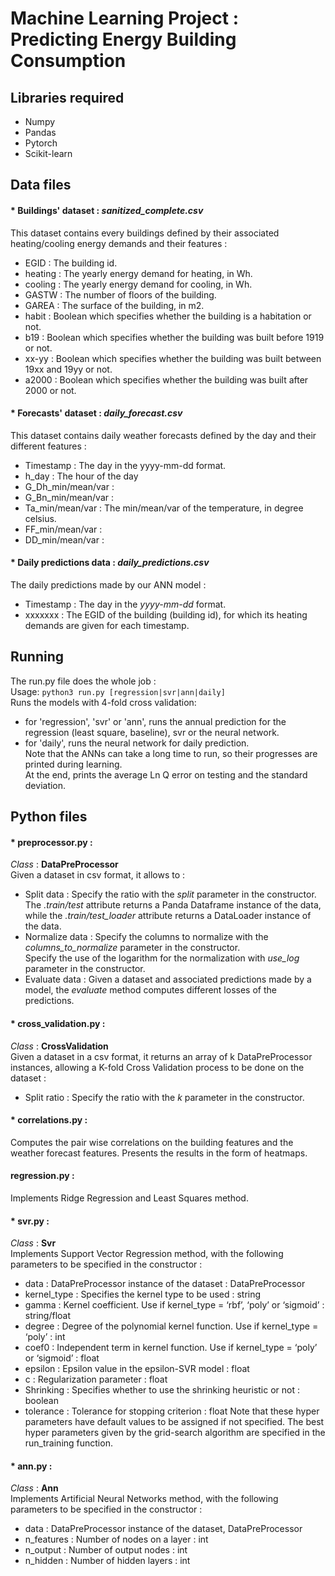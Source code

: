 # Machine Learning Project : Predicting Energy Building Consumption


## Libraries required
* Numpy
* Pandas
* Pytorch
* Scikit-learn


## Data files

#### * Buildings' dataset : *sanitized_complete.csv*
This dataset contains every buildings defined by their associated heating/cooling energy demands and their features :
* EGID : The building id.
* heating : The yearly energy demand for heating, in Wh.
* cooling : The yearly energy demand for cooling, in Wh.
* GASTW : The number of floors of the building.
* GAREA : The surface of the building, in m2.
* habit : Boolean which specifies whether the building is a habitation or not.
* b19 : Boolean which specifies whether the building was built before 1919 or not.
* xx-yy : Boolean which specifies whether the building was built between 19xx and 19yy or not.
* a2000 : Boolean which specifies whether the building was built after 2000 or not.

#### * Forecasts' dataset : *daily_forecast.csv*
This dataset contains daily weather forecasts defined by the day and their different features :
* Timestamp : The day in the yyyy-mm-dd format.
* h_day : The hour of the day
* G_Dh_min/mean/var :
* G_Bn_min/mean/var :
* Ta_min/mean/var : The min/mean/var of the temperature, in degree celsius.
* FF_min/mean/var :
* DD_min/mean/var :

#### * Daily predictions data : *daily_predictions.csv*
The daily predictions made by our ANN model :
* Timestamp : The day in the *yyyy-mm-dd* format.
* xxxxxxx : The EGID of the building (building id), for which its heating demands are given for each timestamp.


## Running

The run.py file does the whole job :<br/>
Usage: `python3 run.py [regression|svr|ann|daily]`<br/>
Runs the models with 4-fold cross validation:<br/>
* for 'regression', 'svr' or 'ann', runs the annual prediction for the regression (least square, baseline), svr or the neural network.
* for 'daily', runs the neural network for daily prediction.<br/>
Note that the ANNs can take a long time to run, so their progresses are printed during learning.<br/>
At the end, prints the average Ln Q error on testing and the standard deviation.


## Python files

#### * preprocessor.py :
*Class* : **DataPreProcessor**<br/>
Given a dataset in csv format, it allows to :
* Split data :
Specify the ratio with the *split* parameter in the constructor.<br/>
The *.train/test* attribute returns a Panda Dataframe instance of the data,
while the *.train/test_loader* attribute returns a DataLoader instance of the data.
* Normalize data :
Specify the columns to normalize with the *columns_to_normalize* parameter in the constructor.<br/>
Specify the use of the logarithm for the normalization with *use_log* parameter in the constructor.
* Evaluate data :
Given a dataset and associated predictions made by a model, the *evaluate* method computes different losses of the predictions.

#### * cross_validation.py :
*Class* : **CrossValidation**<br/>
Given a dataset in a csv format, it returns an array of k DataPreProcessor instances,
allowing a K-fold Cross Validation process to be done on the dataset :
* Split ratio :
Specify the ratio with the *k* parameter in the constructor.

#### * correlations.py :
Computes the pair wise correlations on the building features and the weather forecast features.
Presents the results in the form of heatmaps.

#### regression.py :
Implements Ridge Regression and Least Squares method.

#### * svr.py :
*Class* : **Svr**<br/>
Implements Support Vector Regression method, with the following parameters to be specified in the constructor :
* data : DataPreProcessor instance of the dataset : DataPreProcessor
* kernel_type : Specifies the kernel type to be used : string
* gamma : Kernel coefficient. Use if kernel_type = ‘rbf’, ‘poly’ or ‘sigmoid’ : string/float
* degree : Degree of the polynomial kernel function. Use if kernel_type = ‘poly’ : int
* coef0 : Independent term in kernel function. Use if kernel_type = ‘poly’ or ‘sigmoid’ : float
* epsilon : Epsilon value in the epsilon-SVR model : float
* c : Regularization parameter : float
* Shrinking : Specifies whether to use the shrinking heuristic or not : boolean
* tolerance : Tolerance for stopping criterion : float
Note that these hyper parameters have default values to be assigned if not specified.
The best hyper parameters given by the grid-search algorithm are specified in the run_training function.

#### * ann.py :
*Class* : **Ann**<br/>
Implements Artificial Neural Networks method, with the following parameters to be specified in the constructor :
* data :  DataPreProcessor instance of the dataset, DataPreProcessor
* n_features : Number of nodes on a layer : int
* n_output : Number of output nodes : int
* n_hidden : Number of hidden layers : int